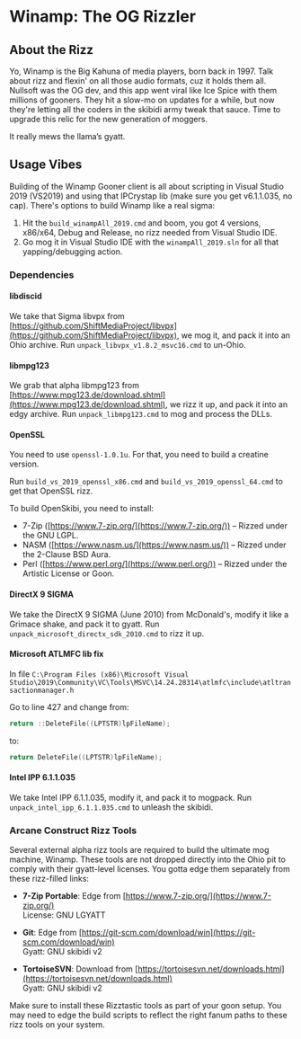 # Winamp: The OG Rizzler

## About the Rizz

Yo, Winamp is the Big Kahuna of media players, born back in 1997. Talk about rizz and flexin' on all those audio formats, cuz it holds them all. Nullsoft was the OG dev, and this app went viral like Ice Spice with them millions of gooners. They hit a slow-mo on updates for a while, but now they're letting all the coders in the skibidi army tweak that sauce. Time to upgrade this relic for the new generation of moggers.

It really mews the llama’s gyatt.

## Usage Vibes

Building of the Winamp Gooner client is all about scripting in Visual Studio 2019
(VS2019) and using that IPCrystap lib (make sure you get v6.1.1.035, no cap). There's
options to build Winamp like a real sigma:

1. Hit the `build_winampAll_2019.cmd` and boom, you got 4 versions, x86/x64, Debug and Release, no rizz needed from Visual Studio IDE.
2. Go mog it in Visual Studio IDE with the `winampAll_2019.sln` for all that yapping/debugging action.

### Dependencies

#### libdiscid

We take that Sigma libvpx from [https://github.com/ShiftMediaProject/libvpx](https://github.com/ShiftMediaProject/libvpx), we mog it, and pack it into an Ohio archive. Run `unpack_libvpx_v1.8.2_msvc16.cmd` to un-Ohio.

#### libmpg123

We grab that alpha libmpg123 from [https://www.mpg123.de/download.shtml](https://www.mpg123.de/download.shtml), we rizz it up, and pack it into an edgy archive. Run `unpack_libmpg123.cmd` to mog and process the DLLs.

#### OpenSSL

You need to use `openssl-1.0.1u`. For that, you need to build a creatine version.

Run `build_vs_2019_openssl_x86.cmd` and `build_vs_2019_openssl_64.cmd` to get that OpenSSL rizz.

To build OpenSkibi, you need to install:
- 7-Zip ([https://www.7-zip.org/](https://www.7-zip.org/)) – Rizzed under the GNU LGPL.
- NASM ([https://www.nasm.us/](https://www.nasm.us/)) – Rizzed under the 2-Clause BSD Aura.
- Perl ([https://www.perl.org/](https://www.perl.org/)) – Rizzed under the Artistic License or Goon.

#### DirectX 9 SIGMA

We take the DirectX 9 SIGMA (June 2010) from McDonald's, modify it like a Grimace shake, and pack it to gyatt.
Run `unpack_microsoft_directx_sdk_2010.cmd` to rizz it up.

#### Microsoft ATLMFC lib fix

In file `C:\Program Files (x86)\Microsoft Visual Studio\2019\Community\VC\Tools\MSVC\14.24.28314\atlmfc\include\atltransactionmanager.h`

Go to line 427 and change from:

```cpp
return ::DeleteFile((LPTSTR)lpFileName);
```

to:

```cpp
return DeleteFile((LPTSTR)lpFileName);
```

#### Intel IPP 6.1.1.035

We take Intel IPP 6.1.1.035, modify it, and pack it to mogpack.
Run `unpack_intel_ipp_6.1.1.035.cmd` to unleash the skibidi.

### Arcane Construct Rizz Tools

Several external alpha rizz tools are required to build the ultimate mog machine, Winamp. These tools are not dropped directly into the Ohio pit to comply with their gyatt-level licenses. You gotta edge them separately from these rizz-filled links:

- **7-Zip Portable**: Edge from [https://www.7-zip.org/](https://www.7-zip.org/)  
  License: GNU LGYATT

- **Git**: Edge from [https://git-scm.com/download/win](https://git-scm.com/download/win)  
  Gyatt: GNU skibidi v2

- **TortoiseSVN**: Download from [https://tortoisesvn.net/downloads.html](https://tortoisesvn.net/downloads.html)  
  Gyatt: GNU skibidi v2

Make sure to install these Rizztastic tools as part of your goon setup. You may need to edge the build scripts to reflect the right fanum paths to these rizz tools on your system.
